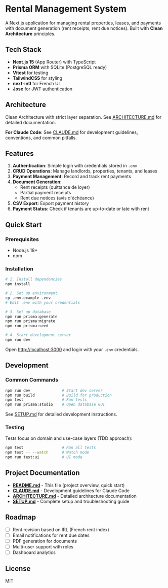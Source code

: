 # Rental Management System

A Next.js application for managing rental properties, leases, and payments with document generation (rent receipts, rent due notices). Built with **Clean Architecture** principles.

## Tech Stack

- **Next.js 15** (App Router) with TypeScript
- **Prisma ORM** with SQLite (PostgreSQL ready)
- **Vitest** for testing
- **TailwindCSS** for styling
- **next-intl** for French UI
- **Jose** for JWT authentication

## Architecture

Clean Architecture with strict layer separation. See [ARCHITECTURE.md](ARCHITECTURE.md) for detailed documentation.

**For Claude Code**: See [CLAUDE.md](CLAUDE.md) for development guidelines, conventions, and common pitfalls.

## Features

1. **Authentication**: Simple login with credentials stored in `.env`
2. **CRUD Operations**: Manage landlords, properties, tenants, and leases
3. **Payment Management**: Record and track rent payments
4. **Document Generation**:
   - Rent receipts (quittance de loyer)
   - Partial payment receipts
   - Rent due notices (avis d'échéance)
5. **CSV Export**: Export payment history
6. **Payment Status**: Check if tenants are up-to-date or late with rent

## Quick Start

### Prerequisites
- Node.js 18+
- npm

### Installation

```bash
# 1. Install dependencies
npm install

# 2. Set up environment
cp .env.example .env
# Edit .env with your credentials

# 3. Set up database
npm run prisma:generate
npm run prisma:migrate
npm run prisma:seed

# 4. Start development server
npm run dev
```

Open [http://localhost:3000](http://localhost:3000) and login with your `.env` credentials.

## Development

### Common Commands

```bash
npm run dev              # Start dev server
npm run build            # Build for production
npm test                 # Run tests
npm run prisma:studio    # Open database GUI
```

See [SETUP.md](SETUP.md) for detailed development instructions.

### Testing

Tests focus on domain and use-case layers (TDD approach):

```bash
npm test                 # Run all tests
npm test -- --watch      # Watch mode
npm run test:ui          # UI mode
```

## Project Documentation

- **[README.md](README.md)** - This file (project overview, quick start)
- **[CLAUDE.md](CLAUDE.md)** - Development guidelines for Claude Code
- **[ARCHITECTURE.md](ARCHITECTURE.md)** - Detailed architecture documentation
- **[SETUP.md](SETUP.md)** - Complete setup and troubleshooting guide

## Roadmap

- [ ] Rent revision based on IRL (French rent index)
- [ ] Email notifications for rent due dates
- [ ] PDF generation for documents
- [ ] Multi-user support with roles
- [ ] Dashboard analytics

## License

MIT
